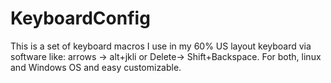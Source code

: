 # KeyboardConfig
This is a set of keyboard macros I use in my 60% US layout keyboard via software like: arrows -> alt+jkli or Delete-> Shift+Backspace. For both, linux and Windows OS and easy customizable.
